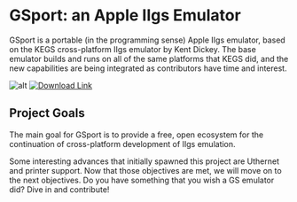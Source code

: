 # GSport: an Apple IIgs Emulator 

GSport is a portable (in the programming sense) Apple IIgs emulator, based on the KEGS cross-platform IIgs emulator by Kent Dickey. The base emulator builds and runs on all of the same platforms that KEGS did, and the new capabilities are being integrated as contributors have time and interest.


![alt](https://raw.githubusercontent.com/david-schmidt/gsport/master/doc/web/src/site/resources/images/gsport.png) [![Download Link](https://raw.githubusercontent.com/david-schmidt/gsport/master/doc/web/src/site/resources/images/download.png)](https://github.com/david-schmidt/gsport/releases)

## Project Goals

The main goal for GSport is to provide a free, open ecosystem for the continuation of cross-platform development of IIgs emulation.

Some interesting advances that initially spawned this project are Uthernet and printer support. Now that those objectives are met, we will move on to the next objectives. Do you have something that you wish a GS emulator did?  Dive in and contribute!
